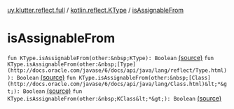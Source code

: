[uy.klutter.reflect.full](../index.md) / [kotlin.reflect.KType](index.md) / [isAssignableFrom](.)


# isAssignableFrom
`fun KType.isAssignableFrom(other:&nbsp;KType): Boolean` [(source)](https://github.com/kohesive/klutter/blob/master/reflect-full-jdk6/src/main/kotlin/uy/klutter/reflect/full/Types.kt#L11)
`fun KType.isAssignableFrom(other:&nbsp;[Type](http://docs.oracle.com/javase/6/docs/api/java/lang/reflect/Type.html)): Boolean` [(source)](https://github.com/kohesive/klutter/blob/master/reflect-full-jdk6/src/main/kotlin/uy/klutter/reflect/full/Types.kt#L16)
`fun KType.isAssignableFrom(other:&nbsp;[Class](http://docs.oracle.com/javase/6/docs/api/java/lang/Class.html)&lt;*&gt;): Boolean` [(source)](https://github.com/kohesive/klutter/blob/master/reflect-full-jdk6/src/main/kotlin/uy/klutter/reflect/full/Types.kt#L21)
`fun KType.isAssignableFrom(other:&nbsp;KClass&lt;*&gt;): Boolean` [(source)](https://github.com/kohesive/klutter/blob/master/reflect-full-jdk6/src/main/kotlin/uy/klutter/reflect/full/Types.kt#L26)


